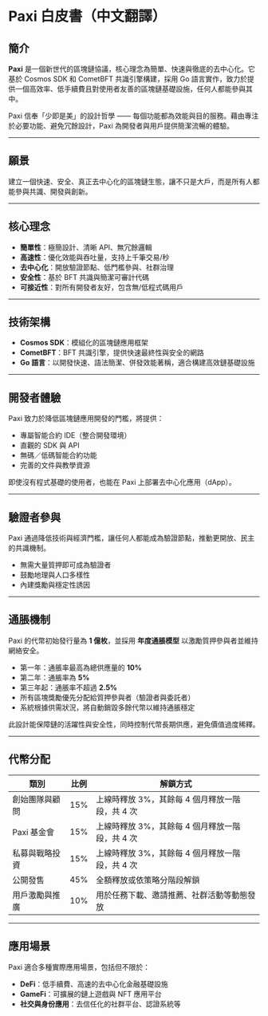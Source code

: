 # Paxi 白皮書（中文翻譯）

## 簡介

**Paxi** 是一個新世代的區塊鏈協議，核心理念為簡單、快速與徹底的去中心化。它基於 Cosmos SDK 和 CometBFT 共識引擎構建，採用 Go 語言實作，致力於提供一個高效率、低手續費且對使用者友善的區塊鏈基礎設施，任何人都能參與其中。

Paxi 信奉「少即是美」的設計哲學 —— 每個功能都為效能與目的服務。藉由專注於必要功能、避免冗餘設計，Paxi 為開發者與用戶提供簡潔流暢的體驗。

---

## 願景

建立一個快速、安全、真正去中心化的區塊鏈生態，讓不只是大戶，而是所有人都能參與共識、開發與創新。

---

## 核心理念

- **簡單性**：極簡設計、清晰 API、無冗餘邏輯
- **高速性**：優化效能與吞吐量，支持上千筆交易/秒
- **去中心化**：開放驗證節點、低門檻參與、社群治理
- **安全性**：基於 BFT 共識與簡潔可審計代碼
- **可接近性**：對所有開發者友好，包含無/低程式碼用戶

---

## 技術架構

- **Cosmos SDK**：模組化的區塊鏈應用框架
- **CometBFT**：BFT 共識引擎，提供快速最終性與安全的網路
- **Go 語言**：以開發快速、語法簡潔、併發效能著稱，適合構建高效鏈基礎設施

---

## 開發者體驗

Paxi 致力於降低區塊鏈應用開發的門檻，將提供：

- 專屬智能合約 IDE（整合開發環境）
- 直觀的 SDK 與 API
- 無碼／低碼智能合約功能
- 完善的文件與教學資源

即使沒有程式基礎的使用者，也能在 Paxi 上部署去中心化應用（dApp）。

---

## 驗證者參與

Paxi 通過降低技術與經濟門檻，讓任何人都能成為驗證節點，推動更開放、民主的共識機制。

- 無需大量質押即可成為驗證者
- 鼓勵地理與人口多樣性
- 內建獎勵與穩定性誘因

---

## 通脹機制

Paxi 的代幣初始發行量為 **1 億枚**，並採用 **年度通脹模型** 以激勵質押參與者並維持網絡安全。

- 第一年：通脹率最高為總供應量的 **10%**
- 第二年：通脹率為 **5%**
- 第三年起：通脹率不超過 **2.5%**
- 所有區塊獎勵優先分配給質押參與者（驗證者與委託者）
- 系統根據供需狀況，將自動銷毀多餘代幣以維持通脹穩定

此設計能保障鏈的活躍性與安全性，同時控制代幣長期供應，避免價值過度稀釋。

---

## 代幣分配

| 類別                       | 比例   | 解鎖方式                                      |
|----------------------------|--------|-----------------------------------------------|
| 創始團隊與顧問             | 15%    | 上線時釋放 3%，其餘每 4 個月釋放一階段，共 4 次 |
| Paxi 基金會               | 15%    | 上線時釋放 3%，其餘每 4 個月釋放一階段，共 4 次 |
| 私募與戰略投資            | 15%    | 上線時釋放 3%，其餘每 4 個月釋放一階段，共 4 次 |
| 公開發售                  | 45%    | 全額釋放或依策略分階段解鎖                     |
| 用戶激勵與推廣            | 10%    | 用於任務下載、邀請推薦、社群活動等動態發放     |

---

## 應用場景

Paxi 適合多種實際應用場景，包括但不限於：

- **DeFi**：低手續費、高速的去中心化金融基礎設施
- **GameFi**：可擴展的鏈上遊戲與 NFT 應用平台
- **社交與身份應用**：去信任化的社群平台、認證系統等
